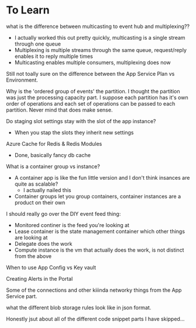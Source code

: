 # To Learn
what is the difference between multicasting to event hub and multiplexing??
- I actually worked this out pretty quickly, multicasting is a single stream through one queue
- Multiplexing is multiple streams through the same queue, request/reply enables it to reply multiple times
- Multicasting enables multiple consumers, multiplexing does now

Still not toally sure on the difference between the App Service Plan vs Environment.

Why is the 'ordered group of events' the partition. I thought the partition was just the processing capacity part. I suppose each partition has it's own order of operations and each set of operations can be passed to each partition. Never mind that does make sense.

Do staging slot settings stay with the slot of the app instance?
- When you stap the slots they inherit new settings

Azure Cache for Redis & Redis Modules
- Done, basically fancy db cache

What is a container group vs instance? 
- A container app is like the fun little version and I don't think insances are quite as scalable?
    - I actually nailed this
- Container groups let you group containers, container instances are a product on their own

I should really go over the DIY event feed thing:
- Monitored continer is the feed you're looking at
- Lease container is the state management container which other things are looking at
- Delegate does the work
- Compute instance is the vm that actually does the work, is not distinct from the above

When to use App Config vs Key vault

Creating Alerts in the Portal


Some of the connections and other kiiinda networky things from the App Service part.

what the different blob storage rules look like in json format.

Honestly jsut about all of the different code snippet parts I have skipped...
